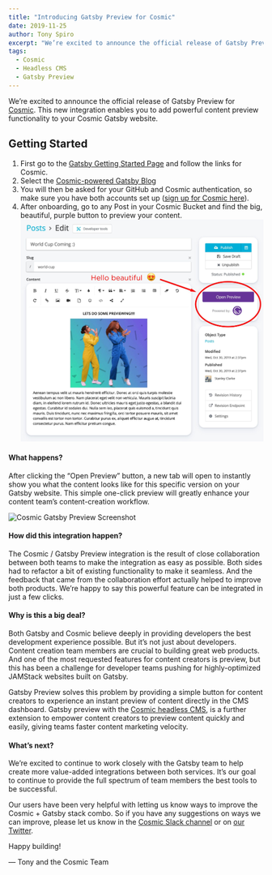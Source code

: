 ```yaml
---
title: "Introducing Gatsby Preview for Cosmic"
date: 2019-11-25
author: Tony Spiro
excerpt: "We’re excited to announce the official release of Gatsby Preview for Cosmic that enables you to add powerful content preview functionality to your Cosmic Gatsby website."
tags:
  - Cosmic
  - Headless CMS
  - Gatsby Preview
---
```


We’re excited to announce the official release of Gatsby Preview for [Cosmic](https://www.cosmicjs.com). This new integration enables you to add powerful content preview functionality to your Cosmic Gatsby website.

## Getting Started

1. First go to the [Gatsby Getting Started Page](https://www.gatsbyjs.com/get-started/) and follow the links for Cosmic.
2. Select the [Cosmic-powered Gatsby Blog](https://www.cosmicjs.com/apps/gatsby-blog)
3. You will then be asked for your GitHub and Cosmic authentication, so make sure you have both accounts set up ([sign up for Cosmic here](https://app.cosmicjs.com/signup)).
4. After onboarding, go to any Post in your Cosmic Bucket and find the big, beautiful, purple button to preview your content.
   ![Cosmic Gatsby Preview Screenshot](./cosmic-js-gatsby-preview-screenshot.jpg)

#### What happens?

After clicking the “Open Preview” button, a new tab will open to instantly show you what the content looks like for this specific version on your Gatsby website. This simple one-click preview will greatly enhance your content team’s content-creation workflow.

![Cosmic Gatsby Preview Screenshot](./cosmic-js-gatsby-preview-screenshot.gif)

#### How did this integration happen?

The Cosmic / Gatsby Preview integration is the result of close collaboration between both teams to make the integration as easy as possible. Both sides had to refactor a bit of existing functionality to make it seamless. And the feedback that came from the collaboration effort actually helped to improve both products. We’re happy to say this powerful feature can be integrated in just a few clicks.

#### Why is this a big deal?

Both Gatsby and Cosmic believe deeply in providing developers the best development experience possible. But it’s not just about developers. Content creation team members are crucial to building great web products. And one of the most requested features for content creators is preview, but this has been a challenge for developer teams pushing for highly-optimized JAMStack websites built on Gatsby.

Gatsby Preview solves this problem by providing a simple button for content creators to experience an instant preview of content directly in the CMS dashboard. Gatsby preview with the [Cosmic headless CMS](https://www.cosmicjs.com/headless-cms), is a further extension to empower content creators to preview content quickly and easily, giving teams faster content marketing velocity.

#### What’s next?

We’re excited to continue to work closely with the Gatsby team to help create more value-added integrations between both services. It’s our goal to continue to provide the full spectrum of team members the best tools to be successful.

Our users have been very helpful with letting us know ways to improve the Cosmic + Gatsby stack combo. So if you have any suggestions on ways we can improve, please let us know in the [Cosmic Slack channel](https://cosmicslack.herokuapp.com/) or on [our Twitter](https://twitter.com/cosmic_js).

Happy building!

— Tony and the Cosmic Team
